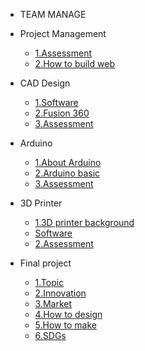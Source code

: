 <!-- 侧边栏 docs/_sidebar.md -->
- TEAM MANAGE

 + Project Management
      - [1.Assessment](https://www.nexmaker.com/doc/1projectmanage/Assessment1.html)
      - [2.How to build web](class/1pm/1pm-web.md)
      
 + CAD Design
      - [1.Software](https://www.nexmaker.com/doc/2cad/cad.html)
      - [2.Fusion 360](https://www.nexmaker.com/doc/2cad/Fusion360prepare.html)
      - [3.Assessment](class/2cad/3d.md)
     
+ Arduino
  - [1.About Arduino](https://www.arduino.cc/)
  - [2.Arduino basic](https://www.nexmaker.com/doc/5arduino/arduino_basic.html)
  - [3.Assessment](https://www.nexmaker.com/doc/5arduino/assessment.html) 
  
+ 3D Printer
   - [1.3D printer background](https://www.nexmaker.com/doc/3_3dprinter/1.3Dprintingbackground.html)
   - [Software](https://www.flashforge.com/download-center)
   - [2.Assessment](class/2cad/cadass.md) 
+ Final project
   - [1.Topic](project/intro.md)
   - [2.Innovation]()
   - [3.Market]()
   - [4.How to design]()
   - [5.How to make]()
   - [6.SDGs]() 

